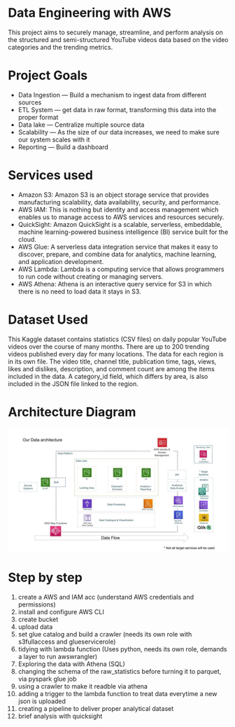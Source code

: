 # Data Engineering with AWS 

This project aims to securely manage, streamline, and perform analysis on the structured and semi-structured YouTube videos data based on the video categories and the trending metrics.

# Project Goals
- Data Ingestion — Build a mechanism to ingest data from different sources
- ETL System — get data in raw format, transforming this data into the proper format
- Data lake — Centralize multiple source data
- Scalability — As the size of our data increases, we need to make sure our system scales with it
- Reporting — Build a dashboard

# Services used
- Amazon S3: Amazon S3 is an object storage service that provides manufacturing scalability, data availability, security, and performance.
- AWS IAM: This is nothing but identity and access management which enables us to manage access to AWS services and resources securely.
- QuickSight: Amazon QuickSight is a scalable, serverless, embeddable, machine learning-powered business intelligence (BI) service built for the cloud.
- AWS Glue: A serverless data integration service that makes it easy to discover, prepare, and combine data for analytics, machine learning, and application development.
- AWS Lambda: Lambda is a computing service that allows programmers to run code without creating or managing servers.
- AWS Athena: Athena is an interactive query service for S3 in which there is no need to load data it stays in S3.

# Dataset Used
This Kaggle dataset contains statistics (CSV files) on daily popular YouTube videos over the course of many months. There are up to 200 trending videos published every day for many locations. The data for each region is in its own file. The video title, channel title, publication time, tags, views, likes and dislikes, description, and comment count are among the items included in the data. A category_id field, which differs by area, is also included in the JSON file linked to the region.

# Architecture Diagram
![](https://github.com/IanniMuliterno/Data_eng_Youtube/blob/main/architecture.jpeg)

# Step by step
 1. create a AWS and IAM acc (understand AWS credentials and permissions)
 2. install and configure AWS CLI
 3. create bucket
 4. upload data
 5. set glue catalog and build a crawler (needs its own role with s3fullaccess and glueservicerole)
 6. tidying with lambda function (Uses python, needs its own role, demands a layer to run awswrangler)
 7. Exploring the data with Athena (SQL)
 8. changing the schema of the raw_statistics before turning it to parquet, via pyspark glue job
 9. using a crawler to make it readble via athena
 10. adding a trigger to the lambda function to treat data everytime a new json is uploaded
 11. creating a pipeline to deliver proper analytical dataset
 12. brief analysis with quicksight 
